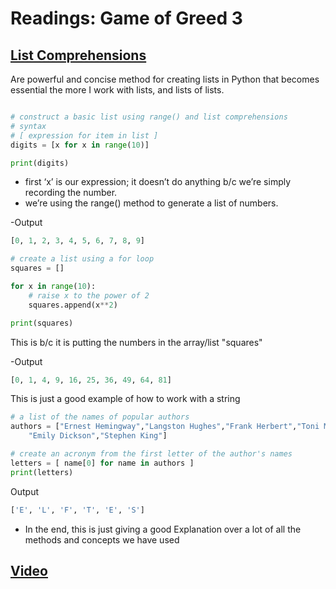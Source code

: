 # Readings: Game of Greed 3

## [List Comprehensions](https://www.pythonforbeginners.com/basics/list-comprehensions-in-python)

Are powerful and concise method for creating lists in Python that becomes essential the more I work with lists, and lists of lists.

```python

# construct a basic list using range() and list comprehensions
# syntax
# [ expression for item in list ]
digits = [x for x in range(10)]

print(digits)
```

- first ‘x’ is our expression; it doesn’t do anything b/c we’re simply recording the number.
- we’re using the range() method to generate a list of numbers.

-Output

```python
[0, 1, 2, 3, 4, 5, 6, 7, 8, 9]
```

```python
# create a list using a for loop
squares = []

for x in range(10):
    # raise x to the power of 2
    squares.append(x**2)

print(squares)
```

This is b/c it is putting the numbers in the array/list "squares"

-Output

```python
[0, 1, 4, 9, 16, 25, 36, 49, 64, 81]
```

This is just a good example of how to work with a string

```python
# a list of the names of popular authors
authors = ["Ernest Hemingway","Langston Hughes","Frank Herbert","Toni Morrison",
    "Emily Dickson","Stephen King"]

# create an acronym from the first letter of the author's names
letters = [ name[0] for name in authors ]
print(letters)
```

Output

```python
['E', 'L', 'F', 'T', 'E', 'S']
```

- In the end, this is just giving a good Explanation over a lot of all the methods and concepts we have used

## [Video](https://www.pythonpodcast.com/pysnooper-python-debugging-episode-241/)
